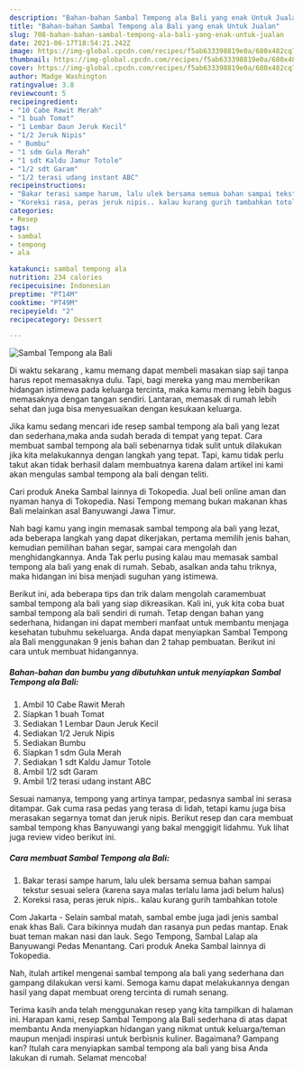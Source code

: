 ```yaml
---
description: "Bahan-bahan Sambal Tempong ala Bali yang enak Untuk Jualan"
title: "Bahan-bahan Sambal Tempong ala Bali yang enak Untuk Jualan"
slug: 708-bahan-bahan-sambal-tempong-ala-bali-yang-enak-untuk-jualan
date: 2021-06-17T18:54:21.242Z
image: https://img-global.cpcdn.com/recipes/f5ab633398819e0a/680x482cq70/sambal-tempong-ala-bali-foto-resep-utama.jpg
thumbnail: https://img-global.cpcdn.com/recipes/f5ab633398819e0a/680x482cq70/sambal-tempong-ala-bali-foto-resep-utama.jpg
cover: https://img-global.cpcdn.com/recipes/f5ab633398819e0a/680x482cq70/sambal-tempong-ala-bali-foto-resep-utama.jpg
author: Madge Washington
ratingvalue: 3.8
reviewcount: 5
recipeingredient:
- "10 Cabe Rawit Merah"
- "1 buah Tomat"
- "1 Lembar Daun Jeruk Kecil"
- "1/2 Jeruk Nipis"
- " Bumbu"
- "1 sdm Gula Merah"
- "1 sdt Kaldu Jamur Totole"
- "1/2 sdt Garam"
- "1/2 terasi udang instant ABC"
recipeinstructions:
- "Bakar terasi sampe harum, lalu ulek bersama semua bahan sampai tekstur sesuai selera (karena saya malas terlalu lama jadi belum halus)"
- "Koreksi rasa, peras jeruk nipis.. kalau kurang gurih tambahkan totole"
categories:
- Resep
tags:
- sambal
- tempong
- ala

katakunci: sambal tempong ala 
nutrition: 234 calories
recipecuisine: Indonesian
preptime: "PT14M"
cooktime: "PT49M"
recipeyield: "2"
recipecategory: Dessert

---
```



![Sambal Tempong ala Bali](https://img-global.cpcdn.com/recipes/f5ab633398819e0a/680x482cq70/sambal-tempong-ala-bali-foto-resep-utama.jpg)

Di waktu  sekarang , kamu memang dapat membeli masakan siap saji tanpa harus repot memasaknya dulu. Tapi, bagi mereka yang mau memberikan hidangan istimewa pada keluarga tercinta, maka kamu memang lebih bagus memasaknya dengan tangan sendiri. Lantaran, memasak di rumah lebih sehat dan juga bisa menyesuaikan dengan kesukaan keluarga.

Jika kamu sedang mencari ide resep sambal tempong ala bali yang lezat dan sederhana,maka anda sudah berada di tempat yang tepat. Cara membuat sambal tempong ala bali  sebenarnya tidak sulit untuk dilakukan jika kita melakukannya dengan langkah yang tepat. Tapi, kamu tidak perlu takut akan tidak berhasil dalam membuatnya 
karena dalam artikel ini kami akan mengulas sambal tempong ala bali dengan teliti.  

Cari produk Aneka Sambal lainnya di Tokopedia. Jual beli online aman dan nyaman hanya di Tokopedia. Nasi Tempong memang bukan makanan khas Bali melainkan asal Banyuwangi Jawa Timur.

Nah bagi kamu yang ingin memasak sambal tempong ala bali yang lezat, ada beberapa langkah yang dapat dikerjakan, pertama memilih jenis bahan, kemudian pemilihan bahan segar, sampai cara mengolah dan menghidangkannya. Anda Tak perlu pusing kalau mau memasak sambal tempong ala bali yang enak di rumah. Sebab, asalkan anda  tahu triknya, maka hidangan ini bisa menjadi suguhan yang istimewa.

Berikut ini, ada beberapa tips dan trik dalam mengolah caramembuat sambal tempong ala bali yang siap dikreasikan. Kali ini, yuk kita coba buat sambal tempong ala bali sendiri di rumah. Tetap dengan bahan yang sederhana, hidangan ini dapat memberi manfaat untuk membantu menjaga kesehatan tubuhmu sekeluarga. Anda dapat menyiapkan Sambal Tempong ala Bali menggunakan 9 jenis bahan dan 2 tahap pembuatan. Berikut ini cara untuk membuat hidangannya.

<!--inarticleads1-->

##### Bahan-bahan dan bumbu yang dibutuhkan untuk menyiapkan Sambal Tempong ala Bali:

1. Ambil 10 Cabe Rawit Merah
1. Siapkan 1 buah Tomat
1. Sediakan 1 Lembar Daun Jeruk Kecil
1. Sediakan 1/2 Jeruk Nipis
1. Sediakan  Bumbu
1. Siapkan 1 sdm Gula Merah
1. Sediakan 1 sdt Kaldu Jamur Totole
1. Ambil 1/2 sdt Garam
1. Ambil 1/2 terasi udang instant ABC


Sesuai namanya, tempong yang artinya tampar, pedasnya sambal ini serasa ditampar. Gak cuma rasa pedas yang terasa di lidah, tetapi kamu juga bisa merasakan segarnya tomat dan jeruk nipis. Berikut resep dan cara membuat sambal tempong khas Banyuwangi yang bakal menggigit lidahmu. Yuk lihat juga review video berikut ini. 

<!--inarticleads2-->

##### Cara membuat Sambal Tempong ala Bali:

1. Bakar terasi sampe harum, lalu ulek bersama semua bahan sampai tekstur sesuai selera (karena saya malas terlalu lama jadi belum halus)
1. Koreksi rasa, peras jeruk nipis.. kalau kurang gurih tambahkan totole


Com Jakarta - Selain sambal matah, sambal embe juga jadi jenis sambal enak khas Bali. Cara bikinnya mudah dan rasanya pun pedas mantap. Enak buat teman makan nasi dan lauk. Sego Tempong, Sambal Lalap ala Banyuwangi Pedas Menantang. Cari produk Aneka Sambal lainnya di Tokopedia. 

Nah, itulah artikel mengenai  sambal tempong ala bali  yang sederhana dan gampang dilakukan versi kami. Semoga kamu dapat melakukannya dengan hasil yang dapat membuat oreng tercinta di rumah senang. 

Terima kasih anda telah menggunakan resep yang kita tampilkan di halaman ini. Harapan kami, resep  Sambal Tempong ala Bali sederhana di atas dapat membantu Anda menyiapkan hidangan yang nikmat untuk keluarga/teman maupun menjadi inspirasi untuk berbisnis kuliner. Bagaimana? Gampang kan? Itulah cara menyiapkan sambal tempong ala bali yang bisa Anda lakukan di rumah. Selamat mencoba!

